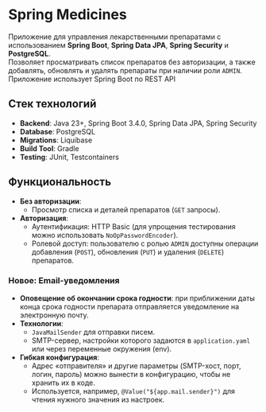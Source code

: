 # Spring Medicines

Приложение для управления лекарственными препаратами с использованием **Spring Boot**, **Spring Data JPA**, **Spring Security** и **PostgreSQL**.  
Позволяет просматривать список препаратов без авторизации, а также добавлять, обновлять и удалять препараты при наличии роли `ADMIN`.  
Приложение использует Spring Boot по REST API

## Стек технологий

- **Backend**: Java 23+, Spring Boot 3.4.0, Spring Data JPA, Spring Security
- **Database**: PostgreSQL
- **Migrations**: Liquibase
- **Build Tool**: Gradle
- **Testing**: JUnit, Testcontainers

## Функциональность

- **Без авторизации**:
    - Просмотр списка и деталей препаратов (`GET` запросы).
- **Авторизация**:
    - Аутентификация: HTTP Basic (для упрощения тестирования можно использовать `NoOpPasswordEncoder`).
    - Ролевой доступ: пользователю с ролью `ADMIN` доступны операции добавления (`POST`), обновления (`PUT`) и удаления (`DELETE`) препаратов.

### Новое: Email-уведомления

- **Оповещение об окончании срока годности**: при приближении даты конца срока годности препарата отправляется уведомление на электронную почту.
- **Технологии**:
    - `JavaMailSender` для отправки писем.
    - SMTP-сервер, настройки которого задаются в `application.yaml` или через переменные окружения (env).
- **Гибкая конфигурация**:
    - Адрес «отправителя» и другие параметры (SMTP-хост, порт, логин, пароль) можно вынести в конфигурацию, чтобы не хранить их в коде.
    - Используется, например, `@Value("${app.mail.sender}")` для чтения нужного значения из настроек.
